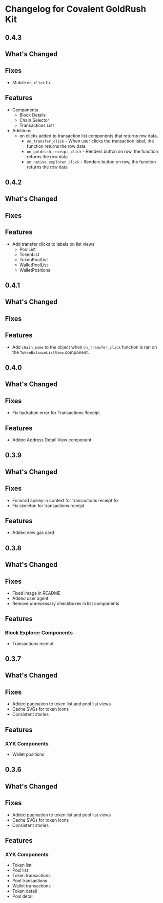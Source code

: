 # Changelog for Covalent GoldRush Kit

## 0.4.3

## What's Changed

## Fixes
- Mobile `on_click` fix

## Features
- Components
    - Block Details
    - Chain Selector
    - Transactions List
- Additions
    - on clicks added to transaction list components that returns row data.
        - `on_transfer_click` - When user clicks the transaction label, the function returns the row data
        - `on_goldrush_receipt_click` - Renders button on row, the function returns the row data
        - `on_native_explorer_click` - Renders button on row, the function returns the row data

## 0.4.2

## What's Changed

## Fixes

## Features
- Add transfer clicks to labels on list views
    - PoolList
    - TokenList
    - TokenPoolList
    - WalletPoolList
    - WalletPositions

## 0.4.1

## What's Changed

## Fixes

## Features
- Add `chain_name` to the object when `on_transfer_click` function is ran on the `TokenBalanceListView` component.

## 0.4.0

## What's Changed

## Fixes
- Fix hydration error for Transactions Receipt

## Features
- Added Address Detail View component

## 0.3.9

## What's Changed

## Fixes
- Forward apikey in context for transactions receipt fix
- Fix skeleton for transactions receipt

## Features
- Added new gas card

## 0.3.8

## What's Changed

## Fixes
- Fixed image in README
- Added user agent
- Remove unnecessary checkboxes in list components

## Features

### Block Explorer Components
- Transactions receipt

## 0.3.7

## What's Changed

## Fixes
- Added pagination to token list and pool list views
- Cache SVGs for token icons
- Consistent stories

## Features

### XYK Components
- Wallet positions

## 0.3.6

## What's Changed

## Fixes
- Added pagination to token list and pool list views
- Cache SVGs for token icons
- Consistent stories

## Features

### XYK Components
- Token list
- Pool list
- Token transactions
- Pool transactions
- Wallet transactions
- Token detail
- Pool detail